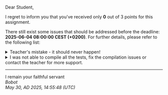 Dear Student,

I regret to inform you that you've received only **0** out of 3 points for this assignment.

There still exist some issues that should be addressed before the deadline: **2025-06-04 08:00:00 CEST (+0200)**. For further details, please refer to the following list:

<details><summary>Teacher&#x27;s mistake - it should never happen!</summary>**file&nbsp;with&nbsp;compiler&nbsp;message&nbsp;"/tmp/tmpq_x9ak_e/student/logs/2_makefile.log"&nbsp;does&nbsp;not&nbsp;exist!**<br></details>
<details><summary>I was not able to compile all the tests, fix the compilation issues or contact the teacher for more support.</summary></details>

-----------
I remain your faithful servant\
_Bobot_\
_May 30, AD 2025, 14:55:48 (UTC)_